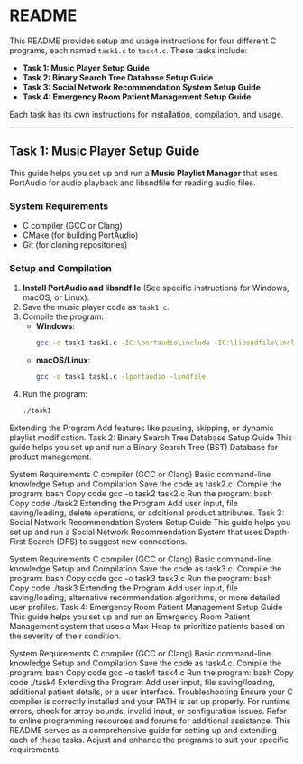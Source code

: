 # README

This README provides setup and usage instructions for four different C programs, each named `task1.c` to `task4.c`. These tasks include:
- **Task 1: Music Player Setup Guide**
- **Task 2: Binary Search Tree Database Setup Guide**
- **Task 3: Social Network Recommendation System Setup Guide**
- **Task 4: Emergency Room Patient Management Setup Guide**

Each task has its own instructions for installation, compilation, and usage.

---

## Task 1: Music Player Setup Guide

This guide helps you set up and run a **Music Playlist Manager** that uses PortAudio for audio playback and libsndfile for reading audio files.

### System Requirements
- C compiler (GCC or Clang)
- CMake (for building PortAudio)
- Git (for cloning repositories)

### Setup and Compilation

1. **Install PortAudio and libsndfile** (See specific instructions for Windows, macOS, or Linux).
2. Save the music player code as `task1.c`.
3. Compile the program:
   - **Windows**:
     ```bash
     gcc -o task1 task1.c -IC:\portaudio\include -IC:\libsndfile\include -LC:\portaudio\build\Release -LC:\libsndfile\bin -lportaudio -lsndfile-1
     ```
   - **macOS/Linux**:
     ```bash
     gcc -o task1 task1.c -lportaudio -lsndfile
     ```
4. Run the program:
   ```bash
   ./task1
Extending the Program
Add features like pausing, skipping, or dynamic playlist modification.
Task 2: Binary Search Tree Database Setup Guide
This guide helps you set up and run a Binary Search Tree (BST) Database for product management.

System Requirements
C compiler (GCC or Clang)
Basic command-line knowledge
Setup and Compilation
Save the code as task2.c.
Compile the program:
bash
Copy code
gcc -o task2 task2.c
Run the program:
bash
Copy code
./task2
Extending the Program
Add user input, file saving/loading, delete operations, or additional product attributes.
Task 3: Social Network Recommendation System Setup Guide
This guide helps you set up and run a Social Network Recommendation System that uses Depth-First Search (DFS) to suggest new connections.

System Requirements
C compiler (GCC or Clang)
Basic command-line knowledge
Setup and Compilation
Save the code as task3.c.
Compile the program:
bash
Copy code
gcc -o task3 task3.c
Run the program:
bash
Copy code
./task3
Extending the Program
Add user input, file saving/loading, alternative recommendation algorithms, or more detailed user profiles.
Task 4: Emergency Room Patient Management Setup Guide
This guide helps you set up and run an Emergency Room Patient Management system that uses a Max-Heap to prioritize patients based on the severity of their condition.

System Requirements
C compiler (GCC or Clang)
Basic command-line knowledge
Setup and Compilation
Save the code as task4.c.
Compile the program:
bash
Copy code
gcc -o task4 task4.c
Run the program:
bash
Copy code
./task4
Extending the Program
Add user input, file saving/loading, additional patient details, or a user interface.
Troubleshooting
Ensure your C compiler is correctly installed and your PATH is set up properly.
For runtime errors, check for array bounds, invalid input, or configuration issues.
Refer to online programming resources and forums for additional assistance.
This README serves as a comprehensive guide for setting up and extending each of these tasks. Adjust and enhance the programs to suit your specific requirements.
